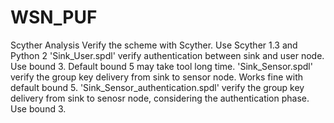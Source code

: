 # WSN_PUF
Scyther Analysis 
Verify the scheme with Scyther.
Use Scyther 1.3 and Python 2
'Sink_User.spdl' verify authentication between sink and user node. Use bound 3. Default bound 5 may take tool long time.
'Sink_Sensor.spdl' verify the group key delivery from sink to sensor node. Works fine with default bound 5.
'Sink_Sensor_authentication.spdl' verify the group key delivery from sink to senosr node, considering the authentication phase. Use bound 3.
